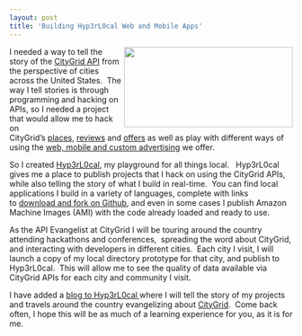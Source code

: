 ```yaml
---
layout: post
title: 'Building Hyp3rL0cal Web and Mobile Apps'
---
```

<p><a href="http://hyp3rl0cal.com/"><img class="aligncenter size-medium wp-image-486" title="Tag-Cloud-HyperLocal" src="http://www.citygridmedia.com/developer/wp-content/uploads/2012/01/Tag-Cloud-HyperLocal-300x143.png" alt="" width="300" height="143" align="right" /></a>I needed a way to tell the story of the&nbsp;<a title="CityGrid API" href="http://developer.citygridmedia.com/">CityGrid API</a>&nbsp;from the perspective of cities across the United States. &nbsp;The way I tell stories is through programming and hacking on APIs, so I needed a project that would allow me to hack on CityGrid&rsquo;s&nbsp;<a title="places" href="http://docs.citygridmedia.com/display/citygridv2/Places+API">places</a>,&nbsp;<a title="reviews" href="http://docs.citygridmedia.com/display/citygridv2/Reviews+API">reviews</a>&nbsp;and&nbsp;<a title="offers" href="http://docs.citygridmedia.com/display/citygridv2/Offers+API">offers</a>&nbsp;as well as play with different ways of using the&nbsp;<a title="web, mobile and custom advertising" href="http://docs.citygridmedia.com/display/citygridv2/Ads+by+CityGrid">web, mobile and custom advertising</a>&nbsp;we offer.</p>
<p>So I created&nbsp;<a title="Hyp3rL0cal" href="http://hyp3rl0cal.com/">Hyp3rL0cal</a>, my playground for all things local. &nbsp;&nbsp;Hyp3rL0cal gives me a place to publish projects that I hack on using the CityGrid APIs, while also telling the story of what I build in real-time. &nbsp;You can find local applications I build in a variety of languages, complete with links to&nbsp;<a title="download and fork on Github" href="https://github.com/kinlane">download and fork on Github</a>, and even in some cases I publish Amazon Machine Images (AMI) with the code already loaded and ready to use.</p>
<p>As the API Evangelist at CityGrid I will be touring around the country attending hackathons and conferences, &nbsp;spreading the word about CityGrid, and interacting with developers in different cities. &nbsp;Each city I visit, I will launch a copy of my local directory prototype for that city, and publish to Hyp3rL0cal. &nbsp;This will allow me to see the quality of data available via CityGrid APIs for each city and community I visit.</p>
<p>I have added a&nbsp;<a title="blog to Hyp3rL0cal" href="http://hyp3rl0cal.com/blog/">blog to Hyp3rL0cal&nbsp;</a>where I will tell the story of my projects and travels around the country evangelizing about&nbsp;<a title="CityGrid" href="http://www.citygrid.com/">CityGrid</a>. &nbsp;Come back often, I hope this will be as much of a learning experience for you, as it is for me.</p>